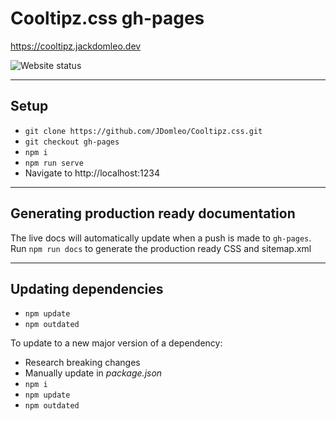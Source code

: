 # Cooltipz.css gh-pages

https://cooltipz.jackdomleo.dev

![Website status](https://img.shields.io/website?down_color=red&down_message=offline&up_color=green&up_message=online&url=https%3A%2F%2Fcooltipz.jackdomleo.dev "Website status")

---

## Setup

- `git clone https://github.com/JDomleo/Cooltipz.css.git`
- `git checkout gh-pages`
- `npm i`
- `npm run serve`
- Navigate to http://localhost:1234

---

## Generating production ready documentation

The live docs will automatically update when a push is made to `gh-pages`.
Run `npm run docs` to generate the production ready CSS and sitemap.xml

---

## Updating dependencies

- `npm update`
- `npm outdated`

To update to a new major version of a dependency:
- Research breaking changes
- Manually update in _package.json_
- `npm i`
- `npm update`
- `npm outdated`